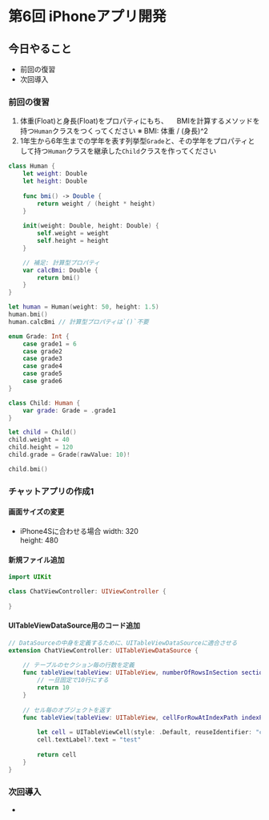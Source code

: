 # 第6回 iPhoneアプリ開発

## 今日やること
- 前回の復習
- 次回導入

### 前回の復習
1. 体重(Float)と身長(Float)をプロパティにもち、
　BMIを計算するメソッドを持つ`Human`クラスをつくってください
  ※ BMI: 体重 / (身長)^2
2. 1年生から6年生までの学年を表す列挙型`Grade`と、その学年をプロパティとして持つ`Human`クラスを継承した`Child`クラスを作ってください


```swift
class Human {
    let weight: Double
    let height: Double
    
    func bmi() -> Double {
        return weight / (height * height)
    }
    
    init(weight: Double, height: Double) {
        self.weight = weight
        self.height = height
    }

    // 補足: 計算型プロパティ
    var calcBmi: Double {
        return bmi()
    }
}

let human = Human(weight: 50, height: 1.5)
human.bmi()
human.calcBmi // 計算型プロパティは`()`不要
```

```swift
enum Grade: Int {
    case grade1 = 6
    case grade2
    case grade3
    case grade4
    case grade5
    case grade6
}

class Child: Human {
    var grade: Grade = .grade1
}

let child = Child()
child.weight = 40
child.height = 120
child.grade = Grade(rawValue: 10)!

child.bmi()
```

### チャットアプリの作成1

#### 画面サイズの変更
- iPhone4Sに合わせる場合
width: 320  
height: 480

#### 新規ファイル追加
```swift
import UIKit

class ChatViewController: UIViewController {
    
}
```

#### UITableViewDataSource用のコード追加
```swift
// DataSourceの中身を定義するために、UITableViewDataSourceに適合させる
extension ChatViewController: UITableViewDataSource {
    
    // テーブルのセクション毎の行数を定義
    func tableView(tableView: UITableView, numberOfRowsInSection section: Int) -> Int {
        // 一旦固定で10行にする
        return 10
    }
    
    // セル毎のオブジェクトを返す
    func tableView(tableView: UITableView, cellForRowAtIndexPath indexPath: NSIndexPath) -> UITableViewCell {
        
        let cell = UITableViewCell(style: .Default, reuseIdentifier: "chatCell")
        cell.textLabel?.text = "test"
        
        return cell
    }
}
```

### 次回導入
- 
